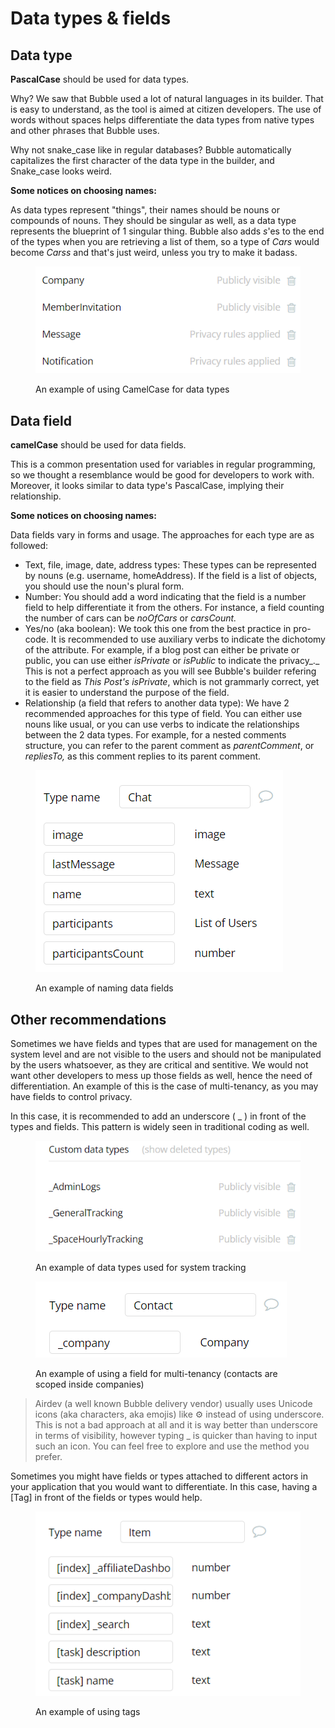 # Data types & fields

## Data type

**PascalCase** should be used for data types.&#x20;

Why? We saw that Bubble used a lot of natural languages in its builder. That is easy to understand, as the tool is aimed at citizen developers. The use of words without spaces helps differentiate the data types from native types and other phrases that Bubble uses.

Why not snake\_case like in regular databases? Bubble automatically capitalizes the first character of the data type in the builder, and Snake\_case looks weird.

**Some notices on choosing names:**

As data types represent "things", their names should be nouns or compounds of nouns. They should be singular as well, as a data type represents the blueprint of 1 singular thing. Bubble also adds _s_'es to the end of the types when you are retrieving a list of them, so a type of _Cars_ would become _Carss_ and that's just weird, unless you try to make it badass.

<figure><img src="../../.gitbook/assets/image (4) (1).png" alt=""><figcaption><p>An example of using CamelCase for data types</p></figcaption></figure>

## Data field

**camelCase** should be used for data fields.

This is a common presentation used for variables in regular programming, so we thought a resemblance would be good for developers to work with. Moreover, it looks similar to data type's PascalCase, implying their relationship.

**Some notices on choosing names:**

Data fields vary in forms and usage. The approaches for each type are as followed:

* Text, file, image, date, address types: These types can be represented by nouns (e.g. username, homeAddress). If the field is a list of objects, you should use the noun's plural form.
* Number: You should add a word indicating that the field is a number field to help differentiate it from the others. For instance, a field counting the number of cars can be _noOfCars_ or _carsCount._
* Yes/no (aka boolean): We took this one from the best practice in pro-code. It is recommended to use auxiliary verbs to indicate the dichotomy of the attribute. For example, if a blog post can either be private or public, you can use either _isPrivate_ or _isPublic_ to indicate the privacy_._ This is not a perfect approach as you will see Bubble's builder refering to the field as _This Post's isPrivate_, which is not grammarly correct, yet it is easier to understand the purpose of the field.
* Relationship (a field that refers to another data type): We have 2 recommended approaches for this type of field. You can either use nouns like usual, or you can use verbs to indicate the relationships between the 2 data types. For example, for a nested comments structure, you can refer to the parent comment as _parentComment_, or _repliesTo,_ as this comment replies to its parent comment.

<figure><img src="../../.gitbook/assets/image (4).png" alt=""><figcaption><p>An example of naming data fields</p></figcaption></figure>

## Other recommendations

Sometimes we have fields and types that are used for management on the system level and are not visible to the users and should not be manipulated by the users whatsoever, as they are critical and sentitive. We would not want other developers to mess up those fields as well, hence the need of differentiation. An example of this is the case of multi-tenancy, as you may have fields to control privacy.&#x20;

In this case, it is recommended to add an underscore ( \_ ) in front of the types and fields. This pattern is widely seen in traditional coding as well.

<figure><img src="../../.gitbook/assets/image (1).png" alt=""><figcaption><p>An example of data types used for system tracking</p></figcaption></figure>

<figure><img src="../../.gitbook/assets/image (3) (1).png" alt=""><figcaption><p>An example of using a field for multi-tenancy (contacts are scoped inside companies)</p></figcaption></figure>

> Airdev (a well known Bubble delivery vendor) usually uses Unicode icons (aka characters, aka emojis) like ⚙️ instead of using underscore. This is not a bad approach at all and it is way better than underscore in terms of visibility, however typing \_ is quicker than having to input such an icon. You can feel free to explore and use the method you prefer.

Sometimes you might have fields or types attached to different actors in your application that you would want to differentiate. In this case, having a \[Tag] in front of the fields or types would help.

<figure><img src="../../.gitbook/assets/image (5).png" alt=""><figcaption><p>An example of using tags</p></figcaption></figure>


